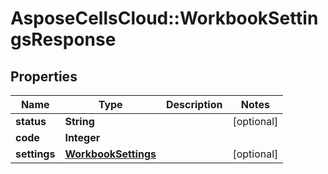 # AsposeCellsCloud::WorkbookSettingsResponse

## Properties
Name | Type | Description | Notes
------------ | ------------- | ------------- | -------------
**status** | **String** |  | [optional] 
**code** | **Integer** |  | 
**settings** | [**WorkbookSettings**](WorkbookSettings.md) |  | [optional] 


